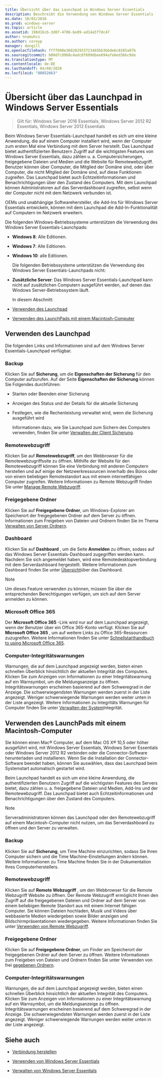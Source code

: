 ```yaml
---
title: Übersicht über das Launchpad in Windows Server Essentials
description: Beschreibt die Verwendung von Windows Server Essentials
ms.date: 10/03/2016
ms.prod: windows-server
ms.topic: article
ms.assetid: 198d16cb-3d07-4706-be89-ad14a5f7dc47
author: nnamuhcs
ms.author: coreyp
manager: dongill
ms.openlocfilehash: ffff090e360282933723465bb3bbde6c0285a97b
ms.sourcegitcommit: b00d7c8968c4adc8f699dbee694afe6ed36bc9de
ms.translationtype: MT
ms.contentlocale: de-DE
ms.lasthandoff: 04/08/2020
ms.locfileid: "80852663"
---
```

# <a name="overview-of-the-launchpad-in-windows-server-essentials"></a>Übersicht über das Launchpad in Windows Server Essentials

>Gilt für: Windows Server 2016 Essentials, Windows Server 2012 R2 Essentials, Windows Server 2012 Essentials

Beim Windows Server Essentials-Launchpad handelt es sich um eine kleine Anwendung, die auf einem Computer installiert wird, wenn der Computer zum ersten Mal eine Verbindung mit dem Server herstellt. Das Launchpad bietet authentifizierten Benutzern Zugriff auf die wichtigsten Features von Windows Server Essentials, dazu zählen u. a. Computersicherungen, freigegebene Dateien und Medien und die Website für Remotewebzugriff. Benutzer können über Computer, die Mitglied der Domäne sind, oder über Computer, die nicht Mitglied der Domäne sind, auf diese Funktionen zugreifen. Das Launchpad bietet auch Echtzeitinformationen und Benachrichtigungen über den Zustand des Computers. Mit dem Launchpad können Administratoren auf das Serverdashboard zugreifen, selbst wenn der Computer nicht mit dem Netzwerk verbunden ist.  
  
 OEMs und unabhängige Softwarehersteller, die Add-Ins für Windows Server Essentials entwickeln, können mit dem Launchpad die Add-In-Funktionalität auf Computern im Netzwerk erweitern.  
  
 Die folgenden Windows-Betriebssysteme unterstützen die Verwendung des Windows Server Essentials-Launchpads:  
  
- **Windows 8**: Alle Editionen.  
  
- **Windows 7**: Alle Editionen.  
- **Windows 10**: alle Editionen. 
  
  Die folgenden Betriebssysteme unterstützen die Verwendung des Windows Server Essentials-Launchpads nicht:  
  
- **Zusätzliche Server**: Das Windows Server Essentials-Launchpad kann nicht auf zusätzlichen Computern ausgeführt werden, auf denen das Windows Server-Betriebssystem läuft.  
  
  In diesem Abschnitt:  
  
- [Verwenden des Launchpad](Overview-of-the-Launchpad-in-Windows-Server-Essentials.md#BKMK_Launchpad)  
  
- [Verwenden des LaunchPads mit einem Macintosh-Computer](Overview-of-the-Launchpad-in-Windows-Server-Essentials.md#BKMK_Mac)  
  
##  <a name="use-the-launchpad"></a><a name="BKMK_Launchpad"></a>Verwenden des Launchpad  
 Die folgenden Links und Informationen sind auf dem Windows Server Essentials-Launchpad verfügbar.  
  
### <a name="backup"></a>Backup  
 Klicken Sie auf **Sicherung**, um die **Eigenschaften der Sicherung** für den Computer aufzurufen. Auf der Seite **Eigenschaften der Sicherung** können Sie Folgendes durchführen:  
  
- Starten oder Beenden einer Sicherung  
  
- Anzeigen des Status und der Details für die aktuelle Sicherung  
  
- Festlegen, wie die Rechenleistung verwaltet wird, wenn die Sicherung ausgeführt wird  
  
  Informationen dazu, wie Sie Launchpad zum Sichern des Computers verwenden, finden Sie unter [Verwalten der Client Sicherung](Manage-Client-Computer-Backup-in-Windows-Server-Essentials.md).  
  
### <a name="remote-web-access"></a>Remotewebzugriff  
 Klicken Sie auf **Remotewebzugriff**, um den Webbrowser für die Remotewebzugriffssite zu öffnen. Mithilfe der Website für den Remotewebzugriff können Sie eine Verbindung mit anderen Computern herstellen und auf einige der Netzwerkressourcen innerhalb des Büros oder von einem beliebigen Remotestandort aus mit einem internetfähigen Computer zugreifen. Weitere Informationen zu Remote Webzugriff finden Sie unter [Manage Remote Webzugriff](Manage-Remote-Web-Access-in-Windows-Server-Essentials.md).  
  
### <a name="shared-folders"></a>Freigegebene Ordner  
 Klicken Sie auf **Freigegebene Ordner**, um Windows-Explorer am Speicherort der freigegebenen Ordner auf dem Server zu öffnen. Informationen zum Freigeben von Dateien und Ordnern finden Sie im Thema [Verwalten von Server Ordnern](Manage-Server-Folders-in-Windows-Server-Essentials.md).  
  
### <a name="dashboard"></a>Dashboard  
 Klicken Sie auf  **Dashboard** , um die Seite **Anmelden** zu öffnen, sodass auf das Windows Server Essentials-Dashboard zugegriffen werden kann. Nachdem Sie sich angemeldet haben, wird eine Remotedesktopverbindung mit dem Serverdashboard hergestellt. Weitere Informationen zum Dashboard finden Sie unter [Übersicht](Overview-of-the-Dashboard-in-Windows-Server-Essentials.md)über das Dashboard.  
  
> [!NOTE]
>  Um dieses Feature verwenden zu können, müssen Sie über die entsprechenden Berechtigungen verfügen, um sich auf dem Server anmelden zu können.  
  
### <a name="microsoft-office-365"></a>Microsoft Office 365  
 Der **Microsoft Office 365** -Link wird nur auf dem Launchpad angezeigt, wenn der Benutzer über ein Office 365-Konto verfügt. Klicken Sie auf  **Microsoft Office 365** , um auf weitere Links zu Office 365-Ressourcen zuzugreifen. Weitere Informationen finden Sie unter [Schnellstarthandbuch to using Microsoft Office 365](../use/Quick-Start-Guide-to-Using-Microsoft-Office-365-with-Windows-Server-Essentials.md).  
  
### <a name="computer-health-alerts"></a>Computer-Integritätswarnungen  
 Warnungen, die auf dem Launchpad angezeigt werden, bieten einen schnellen Überblick hinsichtlich der aktuellen Integrität des Computers. Klicken Sie zum Anzeigen von Informationen zu einer Integritätswarnung auf ein Warnsymbol, um die Meldungsanzeige zu öffnen. Integritätswarnungen erscheinen basierend auf dem Schweregrad in der Anzeige. Die schwerwiegendsten Warnungen werden zuerst in der Liste angezeigt. Weniger schwerwiegende Warnungen werden weiter unten in der Liste angezeigt. Weitere Informationen zu Integritäts Warnungen für Computer finden Sie unter [Verwalten der System](Manage-System-Health-in-Windows-Server-Essentials.md)Integrität.  
  
##  <a name="use-the-launchpad-with-a-mac-computer"></a><a name="BKMK_Mac"></a>Verwenden des LaunchPads mit einem Macintosh-Computer  
 Sie können einen Mac&reg; Computer, auf dem Mac OS X&reg; 10,5 oder höher ausgeführt wird, mit Windows Server Essentials, Windows Server Essentials oder Windows Server 2012 R2 verbinden oder die Connector-Software herunterladen und installieren. Wenn Sie die Installation der Connector-Software beendet haben, können Sie auswählen, dass das Launchpad beim Systemstart automatisch gestartet wird.  
  
 Beim Launchpad handelt es sich um eine kleine Anwendung, die authentifizierten Benutzern Zugriff auf die wichtigsten Features des Servers bietet, dazu zählen u. a. freigegebene Dateien und Medien, Add-Ins und der Remotewebzugriff. Das Launchpad bietet auch Echtzeitinformationen und Benachrichtigungen über den Zustand des Computers.  
  
> [!NOTE]
>  Serveradministratoren können das Launchpad oder den Remotewebzugriff auf einem Macintosh-Computer nicht nutzen, um das Serverdashboard zu öffnen und den Server zu verwalten.  
  
### <a name="backup"></a>Backup  
 Klicken Sie auf **Sicherung**, um Time Machine einzurichten, sodass Sie Ihren Computer sichern und die Time Machine-Einstellungen ändern können. Weitere Informationen zu Time Machine finden Sie in der Dokumentation Ihres Computerherstellers.  
  
### <a name="remote-web-access"></a>Remotewebzugriff  
 Klicken Sie auf **Remote Webzugriff** , um den Webbrowser für die Remote Webzugriff Website zu öffnen. Der Remote Webzugriff ermöglicht Ihnen den Zugriff auf die freigegebenen Dateien und Ordner auf dem Server von einem beliebigen Remote Standort aus mit einem Internet fähigen Computer. Sie können Dateien hochladen, Musik und Videos über webbasierte Medien wiedergeben sowie Bilder anzeigen und Bildschirmpräsentationen wiedergegeben. Weitere Informationen finden Sie unter [Verwenden von Remote Webzugriff](../use/Use-Remote-Web-Access-in-Windows-Server-Essentials.md).  
  
### <a name="shared-folders"></a>Freigegebene Ordner  
 Klicken Sie auf **Freigegebene Ordner**, um Finder am Speicherort der freigegebenen Ordner auf dem Server zu öffnen. Weitere Informationen zum Freigeben von Dateien und Ordnern finden Sie unter Verwenden von frei [gegebenen Ordnern](../use/Use-Shared-Folders-in-Windows-Server-Essentials.md).  
  
### <a name="computer-health-alerts"></a>Computer-Integritätswarnungen  
 Warnungen, die auf dem Launchpad angezeigt werden, bieten einen schnellen Überblick hinsichtlich der aktuellen Integrität des Computers. Klicken Sie zum Anzeigen von Informationen zu einer Integritätswarnung auf ein Warnsymbol, um die Meldungsanzeige zu öffnen. Integritätswarnungen erscheinen basierend auf dem Schweregrad in der Anzeige. Die schwerwiegendsten Warnungen werden zuerst in der Liste angezeigt. Weniger schwerwiegende Warnungen werden weiter unten in der Liste angezeigt.  
  
## <a name="see-also"></a>Siehe auch  
  
-   [Verbindung herstellen](../use/Get-Connected-in-Windows-Server-Essentials.md)  
  
-   [Verwenden von Windows Server Essentials](../use/Use-Windows-Server-Essentials.md)  
  
-   [Verwalten von Windows Server Essentials](Manage-Windows-Server-Essentials.md)
